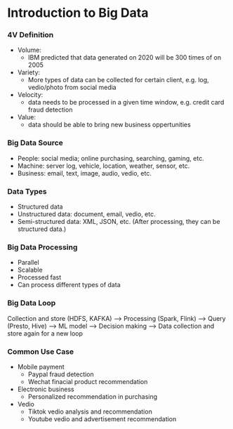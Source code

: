 # Introduction to Big Data

### 4V Definition
  - Volume: 
    - IBM predicted that data generated on 2020 will be 300 times of on 2005
  - Variety: 
    - More types of data can be collected for certain client, e.g. log, vedio/photo from social media
  - Velocity: 
    - data needs to be processed in a given time window, e.g. credit card fraud detection
  - Value: 
    - data should be able to bring new business oppertunities

### Big Data Source 

- People: social media; online purchasing, searching, gaming, etc. 
- Machine: server log, vehicle, location, weather, sensor, etc. 
- Business: email, text, image, audio, vedio, etc. 

### Data Types

- Structured data
- Unstructured data: document, email, vedio, etc.
- Semi-structured data: XML, JSON, etc. (After processing, they can be structured data.)

### Big Data Processing
- Parallel
- Scalable
- Processed fast 
- Can process different types of data

### Big Data Loop
Collection and store (HDFS, KAFKA) 
--> Processing (Spark, Flink)
--> Query (Presto, Hive)
--> ML model
--> Decision making 
--> Data collection and store again for a new loop 

### Common Use Case
 - Mobile payment
   - Paypal fraud detection
   - Wechat finacial product recommendation
 - Electronic business
   - Personalized recommendation in purchasing 
 - Vedio
   - Tiktok vedio analysis and recommendation 
   - Youtube vedio and advertisement recommendation 

